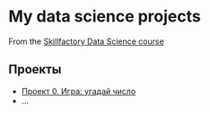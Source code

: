 # My data science projects
From the [Skillfactory Data Science course](https://skillfactory.ru/data-scientist)

## Проекты

* [Проект 0. Игра: угадай число](https://github.com/JiaZhenA/sf/tree/master/project_0)
* ...
